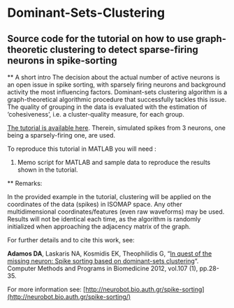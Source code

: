 # Dominant-Sets-Clustering
## Source code for the tutorial on how to use graph-theoretic clustering to detect sparse-firing neurons in spike-sorting

** A short intro
The decision about the actual number of active neurons is an open issue in spike sorting, with sparsely firing neurons and background activity the most influencing factors. Dominant-sets clustering algorithm is a graph-theoretical algorithmic procedure that successfully tackles this issue. The quality of grouping in the data is evaluated with the estimation of ‘cohesiveness’, i.e. a cluster-quality measure, for each group.

[The tutorial is available here](http://neurobot.bio.auth.gr/2013/dominant-sets-clustering-for-spike-sorting/). Therein, simulated spikes from 3 neurons, one being a sparsely-firing one, are used.

To reproduce this tutorial in MATLAB you will need :
1. Memo script for MATLAB and sample data to reproduce the results shown in the tutorial.

** Remarks:

In the provided example in the tutorial, clustering will be applied on the coordinates of the data (spikes) in ISOMAP space.
Any other multidimensional coordinates/features (even raw waveforms) may be used. Results will not be identical each time, as the algorithm is randomly initialized when approaching the adjacency matrix of the graph.

For further details and to cite this work, see:

**Adamos DA**, Laskaris NA, Kosmidis EK, Theophilidis G, “[In quest of the missing neuron: Spike sorting based on dominant-sets clustering](http://dx.doi.org/10.1016/j.cmpb.2011.10.015)“. Computer Methods and Programs in Biomedicine 2012, vol.107 (1), pp.28-35. 

For more information see: [http://neurobot.bio.auth.gr/spike-sorting](http://neurobot.bio.auth.gr/spike-sorting/)
